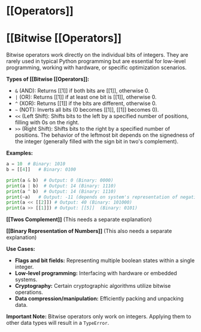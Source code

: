 # [[Operators]]
# [[Bitwise [[Operators]] 
Bitwise operators work directly on the individual bits of integers.  They are rarely used in typical Python programming but are essential for low-level programming, working with hardware, or specific optimization scenarios.


**Types of [[Bitwise [[Operators]]:**

*   `&` (AND):  Returns [[1]] if both bits are [[1]], otherwise 0.
*   `|` (OR): Returns [[1]] if at least one bit is [[1]], otherwise 0.
*   `^` (XOR): Returns [[1]] if the bits are different, otherwise 0.
*   `~` (NOT): Inverts all bits (0 becomes [[1]], [[1]] becomes 0).
*   `<<` (Left Shift): Shifts bits to the left by a specified number of positions, filling with 0s on the right.
*   `>>` (Right Shift): Shifts bits to the right by a specified number of positions.  The behavior of the leftmost bit depends on the signedness of the integer (generally filled with the sign bit in two's complement).


**Examples:**

```python
a = 10  # Binary: 1010
b = [[4]]   # Binary: 0100

print(a & b)  # Output: 0 (Binary: 0000)
print(a | b)  # Output: 14 (Binary: 1110)
print(a ^ b)  # Output: 14 (Binary: 1110)
print(~a)   # Output: -11 (depends on system's representation of negative numbers)
print(a << [[2]]) # Output: 40 (Binary: 101000)
print(a >> [[1]]) # Output: [[5]]  (Binary: 0101)

```

**[[Twos Complement]]**  (This needs a separate explanation)

**[[Binary Representation of Numbers]]** (This also needs a separate explanation)


**Use Cases:**

*   **Flags and bit fields:**  Representing multiple boolean states within a single integer.
*   **Low-level programming:** Interfacing with hardware or embedded systems.
*   **Cryptography:** Certain cryptographic algorithms utilize bitwise operations.
*   **Data compression/manipulation:**  Efficiently packing and unpacking data.


**Important Note:**  Bitwise operators only work on integers. Applying them to other data types will result in a `TypeError`.
